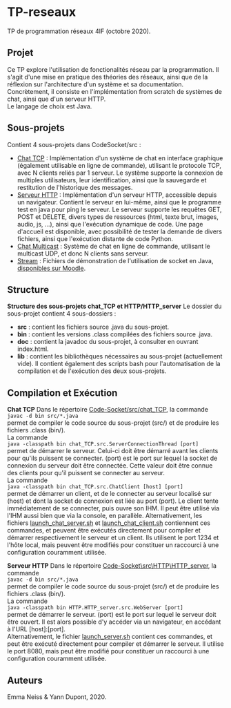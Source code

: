 # TP-reseaux
TP de programmation réseaux 4IF (octobre 2020).

## Projet

Ce TP explore l'utilisation de fonctionalités réseau par la programmation. Il s'agit d'une mise en pratique des théories des réseaux, ainsi que de la réflexion sur l'architecture d'un système et sa documentation.  
Concrètement, il consiste en l'implémentation from scratch de systèmes de chat, ainsi que d'un serveur HTTP.  
Le langage de choix est Java.

## Sous-projets

Contient 4 sous-projets dans CodeSocket/src :
- [Chat TCP](Code-Socket/src/chat_TCP) : Implémentation d'un système de chat en interface graphique (également utilisable en ligne de commande), utilisant le protocole TCP, avec N clients reliés par 1 serveur. Le système supporte la connexion de multiples utilisateurs, leur identification, ainsi que la sauvegarde et restitution de l'historique des messages.
- [Serveur HTTP](Code-Socket/src/HTTP) : Implémentation d'un serveur HTTP, accessible depuis un navigateur. Contient le serveur en lui-même, ainsi que le programme test en java pour ping le serveur. Le serveur supporte les requêtes GET, POST et DELETE, divers types de ressources (html, texte brut, images, audio, js, ...), ainsi que l'exécution dynamique de code. Une page d'accueil est disponible, avec possibilité de tester la demande de divers fichiers, ainsi que l'exécution distante de code Python.
- [Chat Multicast](Code-Socket/src/chat_multicast) : Système de chat en ligne de commande, utilisant le multicast UDP, et donc N clients sans serveur.
- [Stream](Code-Socket/src/stream) : Fichiers de démonstration de l'utilisation de socket en Java, [disponibles sur Moodle](https://moodle.insa-lyon.fr/course/view.php?id=5793).

## Structure

**Structure des sous-projets chat_TCP et HTTP/HTTP_server**
Le dossier du sous-projet contient 4 sous-dossiers :
- **src** : contient les fichiers source .java du sous-projet.
- **bin** : contient les versions .class compilées des fichiers source .java.
- **doc** : contient la javadoc du sous-projet, à consulter en ouvrant index.html.
- **lib** : contient les bibliothèques nécessaires au sous-projet (actuellement vide).
Il contient également des scripts bash pour l'automatisation de la compilation et de l'exécution des deux sous-projets.

## Compilation et Exécution

**Chat TCP**
Dans le répertoire [Code-Socket/src/chat_TCP](Code-Socket/src/chat_TCP), la commande  
    `javac -d bin src/*.java`  
permet de compiler le code source du sous-projet (src/) et de produire les fichiers .class (bin/).  
La commande  
    `java -classpath bin chat_TCP.src.ServerConnectionThread [port]`  
permet de démarrer le serveur. Celui-ci doit être démarré avant les clients pour qu'ils puissent se connecter. (port) est le port sur lequel la socket de connexion du serveur doit être connectée. Cette valeur doit être connue des clients pour qu'il puissent se connecter au serveur.  
La commande  
    `java -classpath bin chat_TCP.src.ChatClient [host] [port]`  
permet de démarrer un client, et de le connecter au serveur localisé sur (host) et dont la socket de connexion est liée au port (port). Le client tente immédiatement de se connecter, puis ouvre son IHM. Il peut être utilisé via l'IHM aussi bien que via la console, en parallèle.
Alternativement, les fichiers [launch_chat_server.sh](Code-Socket/src/chat_TCP/launch_chat_server.sh) et [launch_chat_client.sh](Code-Socket/src/chat_TCP/launch_chat_client.sh) contiennent ces commandes, et peuvent être exécutés directement pour compiler et démarrer respectivement le serveur et un client. Ils utilisent le port 1234 et l'hôte local, mais peuvent être modifiés pour constituer un raccourci à une configuration couramment utilisée.

**Serveur HTTP**
Dans le répertoire [Code-Socket\src\HTTP\HTTP_server](Code-Socket\src\HTTP\HTTP_server), la commande  
    `javac -d bin src/*.java`  
permet de compiler le code source du sous-projet (src/) et de produire les fichiers .class (bin/).  
La commande  
    `java -classpath bin HTTP.HTTP_server.src.WebServer [port]`  
permet de démarrer le serveur. (port) est le port sur lequel le serveur doit être ouvert. Il est alors possible d'y accéder via un navigateur, en accédant à l'URL [host]:[port].  
Alternativement, le fichier [launch_server.sh](Code-Socket\src\HTTP\HTTP_server/launch_chat_server.sh) contient ces commandes, et peut être exécuté directement pour compiler et démarrer le serveur. Il utilise le port 8080, mais peut être modifié pour constituer un raccourci à une configuration couramment utilisée.

## Auteurs

Emma Neiss & Yann Dupont, 2020.
